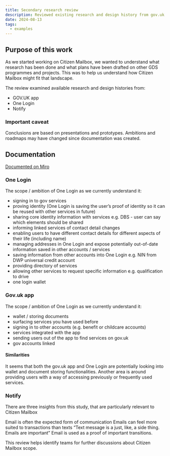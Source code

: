 ```yaml
---
title: Secondary research review
description: Reviewed existing research and design history from gov.uk app, One Login and Notify
date: 2024-08-13
tags:
  - examples
---
```


## Purpose of this work
As we started working on Citizen Mailbox, we wanted to understand what research has been done and what plans have been drafted on other GDS programmes and projects. This was to help us understand how Citizen Mailbox might fit that landscape.

The review examined available research and design histories from:
- GOV.UK app
- One Login
- Notify


### Important caveat
Conclusions are based on presentations and prototypes. Ambitions and roadmaps may have changed since documentation was created.

## Documentation
[Documented on Miro](https://miro.com/app/board/uXjVK4dX-IM=/)

### One Login

The scope / ambition of One Login as we currently understand it:

- signing in to gov services
- proving identity (One Login is saving the user’s proof of identity so it can be reused with other services in future)
- sharing core identity information with services e.g. DBS - user can say which elements should be shared
- informing linked services of contact detail changes
- enabling users to have different contact details for different aspects of their life (including name)
- managing addresses in One Login and expose potentially out-of-date information saved in other accounts / services
- saving information from other accounts into One Login e.g. NIN from DWP universal credit account
- providing directory of services
- allowing other services to request specific information e.g. qualification to drive
- one login wallet


### Gov.uk app

The scope / ambition of One Login as we currently understand it:

- wallet / storing documents  
- surfacing services you have used before  
- signing in to other accounts (e.g. benefit or childcare accounts)  
- services integrated with the app  
- sending users out of the app to find services on gov.uk  
- gov accounts linked  


#### Similarities

It seems that both the gov.uk app and One Login are potentially looking into wallet and document storing functionalities. Another area is around providing users with a way of accessing previously or frequently used services.


### Notify

There are three insights from this study, that are particularly relevant to Citizen Mailbox

Email is often the expected form of communication
Emails can feel more suited to transactions than texts
“Text message is a just, like, a side thing. Emails are important”
Email is used as a proof of important transitions.

This review helps identify teams for further discussions about Citizen Mailbox scope.
